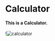 # Calculator
<b>This is a Calculator. </b>
<br><br>
!<img src="https://github.com/shzehra93/Calculator/assets/126316477/ea03cdcd-ba0a-4f4f-8bc2-84c41dde4a43" alt="calculator">
